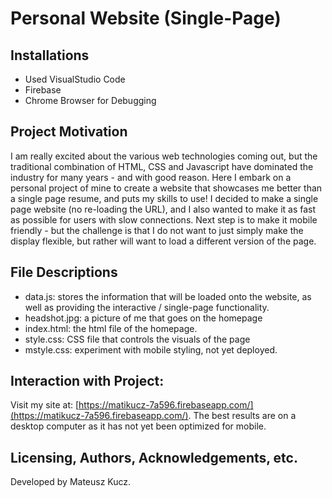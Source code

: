 # Personal Website (Single-Page)
## Installations
- Used VisualStudio Code
- Firebase
- Chrome Browser for Debugging

## Project Motivation
I am really excited about the various web technologies coming out, but the traditional combination of HTML, CSS and Javascript have dominated the industry for many years - and with good reason. Here I embark on a personal project of mine to create a website that showcases me better than a single page resume, and puts my skills to use! I decided to make a single page website (no re-loading the URL), and I also wanted to make it as fast as possible for users with slow connections. Next step is to make it mobile friendly - but the challenge is that I do not want to just simply make the display flexible, but rather will want to load a different version of the page.

## File Descriptions
- data.js: stores the information that will be loaded onto the website, as well as providing the interactive / single-page functionality.
- headshot.jpg: a picture of me that goes on the homepage
- index.html: the html file of the homepage.
- style.css: CSS file that controls the visuals of the page
- mstyle.css: experiment with mobile styling, not yet deployed.

## Interaction with Project:
Visit my site at: [https://matikucz-7a596.firebaseapp.com/](https://matikucz-7a596.firebaseapp.com/). The best results are on a desktop computer as it has not yet been optimized for mobile.

## Licensing, Authors, Acknowledgements, etc.
Developed by Mateusz Kucz.
